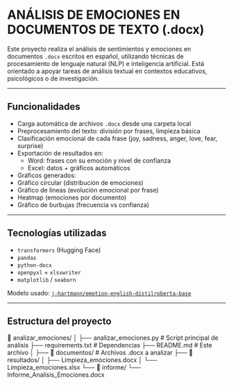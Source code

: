 # ANÁLISIS DE EMOCIONES EN DOCUMENTOS DE TEXTO (.docx)

Este proyecto realiza el análisis de sentimientos y emociones en documentos `.docx` escritos en español, utilizando técnicas de procesamiento de lenguaje natural (NLP) e inteligencia artificial. Está orientado a apoyar tareas de análisis textual en contextos educativos, psicológicos o de investigación.

---

## Funcionalidades

- Carga automática de archivos `.docx` desde una carpeta local
- Preprocesamiento del texto: división por frases, limpieza básica
- Clasificación emocional de cada frase (joy, sadness, anger, love, fear, surprise)
- Exportación de resultados en:
  - Word: frases con su emoción y nivel de confianza
  - Excel: datos + gráficos automáticos
-  Gráficos generados:
  - Gráfico circular (distribución de emociones)
  - Gráfico de líneas (evolución emocional por frase)
  - Heatmap (emociones por documento)
  - Gráfico de burbujas (frecuencia vs confianza)

---

## Tecnologías utilizadas

- `transformers` (Hugging Face)
- `pandas`
- `python-docx`
- `openpyxl` + `xlsxwriter`
- `matplotlib` / `seaborn`

Modelo usado: [`j-hartmann/emotion-english-distilroberta-base`](https://huggingface.co/j-hartmann/emotion-english-distilroberta-base)

---

## Estructura del proyecto
📁 analizar_emociones/
│
├── analizar_emociones.py # Script principal de análisis
├── requirements.txt # Dependencias
├── README.md # Este archivo
│
├── 📂 documentos/ # Archivos .docx a analizar
├── 📂 resultados/
│ ├── Limpieza_emociones.docx
│ └── Limpieza_emociones.xlsx
└── 📂 informe/
└── Informe_Analisis_Emociones.docx

